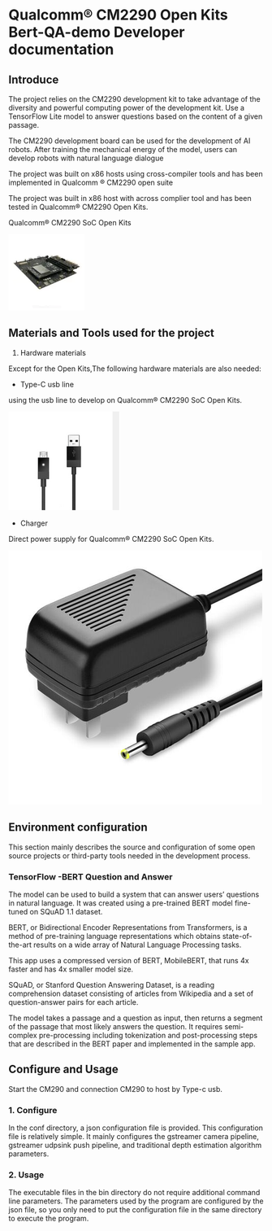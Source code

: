 # Qualcomm® CM2290 Open Kits Bert-QA-demo Developer documentation

## Introduce

The project relies on the CM2290 development kit to take advantage of the diversity and powerful computing power of the development kit. Use a TensorFlow Lite model to answer questions based on the content of a given passage.

The CM2290 development board can be used for the development of AI robots. After training the mechanical energy of the model, users can develop robots with natural language dialogue


The project was built on x86 hosts using cross-compiler tools and has been implemented in Qualcomm ® CM2290 open suite

The project was built in x86 host with across complier tool and has been tested in Qualcomm® CM2290 Open Kits.

Qualcomm® CM2290 SoC Open Kits

![CM2290](../res/2290-DK-4-150x150.webp)

## Materials and Tools used for the project

1. Hardware materials

Except for the Open Kits,The following hardware materials are also needed:

* Type-C usb line

using the usb line to develop on Qualcomm® CM2290 SoC Open Kits.

![usb line](././res/usb.png )

* Charger

Direct power supply for Qualcomm® CM2290 SoC Open Kits.

![charger](././res/charger.jpg )


## Environment configuration

This section mainly describes the source and configuration of some open source projects or third-party tools needed in the development process.

### TensorFlow  -BERT Question and Answer

The model can be used to build a system that can answer users’ questions in natural language. It was created using a pre-trained BERT model fine-tuned on SQuAD 1.1 dataset.

BERT, or Bidirectional Encoder Representations from Transformers, is a method of pre-training language representations which obtains state-of-the-art results on a wide array of Natural Language Processing tasks.

This app uses a compressed version of BERT, MobileBERT, that runs 4x faster and has 4x smaller model size.

SQuAD, or Stanford Question Answering Dataset, is a reading comprehension dataset consisting of articles from Wikipedia and a set of question-answer pairs for each article.

The model takes a passage and a question as input, then returns a segment of the passage that most likely answers the question. It requires semi-complex pre-processing including tokenization and post-processing steps that are described in the BERT paper and implemented in the sample app.


## Configure and Usage
Start the CM290 and connection CM290 to host by Type-c usb.
### 1. Configure
In the conf directory, a json configuration file is provided. This configuration file is relatively simple. It mainly configures the gstreamer camera pipeline, gstreamer udpsink push pipeline, and traditional depth estimation algorithm parameters.

### 2. Usage
The executable files in the bin directory do not require additional command line parameters. The parameters used by the program are configured by the json file, so you only need to put the configuration file in the same directory to execute the program.
